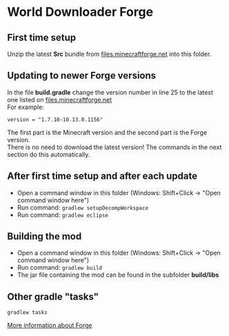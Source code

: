 # World Downloader Forge
## First time setup
Unzip the latest **Src** bundle from [files.minecraftforge.net](http://files.minecraftforge.net/) into this folder.

## Updating to newer Forge versions
In the file **build.gradle** change the version number in line 25 to the latest one listed on [files.minecraftforge.net](http://files.minecraftforge.net/)  
For example:

    version = "1.7.10-10.13.0.1156"

The first part is the Minecraft version and the second part is the Forge version.  
There is no need to download the latest version! The commands in the next section do this automatically.

## After first time setup and after each update
* Open a command window in this folder (Windows: Shift+Click -> "Open command window here")
* Run command: `gradlew setupDecompWorkspace`
* Run command: `gradlew eclipse`

## Building the mod
* Open a command window in this folder (Windows: Shift+Click -> "Open command window here")
* Run command: `gradlew build`
* The jar file containing the mod can be found in the subfolder **build/libs**

## Other gradle "tasks"
`gradlew tasks`

[More information about Forge](http://www.minecraftforge.net/forum/index.php/topic,14048.0.html)